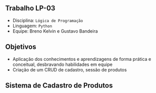 ## Trabalho LP-03
- Disciplina: `Lógica de Programação`
- Linguagem: `Python`
- Equipe: Breno Kelvin e Gustavo Bandeira

## Objetivos
- Aplicação dos conhecimentos e aprendizagens de forma prática e conceitual, desbravando habilidades em equipe
- Criação de um CRUD de cadastro, sessão de produtos

## Sistema de Cadastro de Produtos
